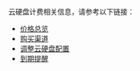 云硬盘计费相关信息，请参考以下链接：

- [价格总览](https://intl.cloud.tencent.com/document/product/362/2413)
- [购买渠道](https://cloud.tencent.com/document/product/362/2732)
- [调整云硬盘配置](https://cloud.tencent.com/document/product/362/2414)
- [到期提醒](https://cloud.tencent.com/document/product/362/3064)

